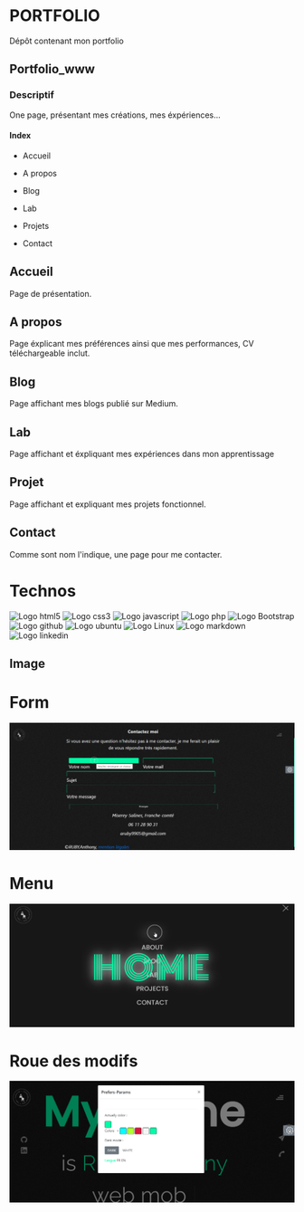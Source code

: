 # PORTFOLIO

Dépôt contenant mon portfolio

## Portfolio_www

### Descriptif

One page, présentant mes créations, mes éxpériences...

#### Index

* Accueil

* A propos

* Blog

* Lab

* Projets

* Contact

## Accueil

Page de présentation.

## A propos

Page éxplicant mes préférences ainsi que mes performances, CV téléchargeable inclut.

## Blog

Page affichant mes blogs publié sur Medium.

## Lab

Page affichant et éxpliquant mes expériences dans mon apprentissage

## Projet

Page affichant et expliquant mes projets fonctionnel.

## Contact

Comme sont nom l'indique, une page pour me contacter.

# Technos

![Logo html5](https://img.shields.io/badge/HTML5-E34F26?style=for-the-badge&logo=html5&logoColor=white)
![Logo css3](https://img.shields.io/badge/CSS3-1572B6?style=for-the-badge&logo=css3&logoColor=white)
![Logo javascript](https://img.shields.io/badge/JavaScript-323330?style=for-the-badge&logo=javascript&logoColor=F7DF1E)
![Logo php](https://img.shields.io/badge/PHP-777BB4?style=for-the-badge&logo=php&logoColor=white)
![Logo Bootstrap](https://img.shields.io/badge/Bootstrap-563D7C?style=for-the-badge&logo=bootstrap&logoColor=white)
![Logo github](https://img.shields.io/badge/GitHub-100000?style=for-the-badge&logo=github&logoColor=white)
![Logo ubuntu](https://img.shields.io/badge/Ubuntu-E95420?style=for-the-badge&logo=ubuntu&logoColor=white)
![Logo Linux](https://img.shields.io/badge/Linux-FCC624?style=for-the-badge&logo=linux&logoColor=black)
![Logo markdown](https://img.shields.io/badge/Markdown-000000?style=for-the-badge&logo=markdown&logoColor=white)
![Logo linkedin](https://img.shields.io/badge/LinkedIn-0077B5?style=for-the-badge&logo=linkedin&logoColor=white)

## Image

# Form
![formulaire de contact](https://github.com/anthonyr-14051997/Portfolio_www/blob/main/images/form.png "Form")
# Menu
![Menu](https://github.com/anthonyr-14051997/Portfolio_www/blob/main/images/menu.png "Menu")
# Roue des modifs
![Roue-modif](https://github.com/anthonyr-14051997/Portfolio_www/blob/main/images/roue-modif.png "Roue des modifs")
